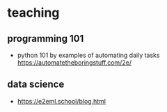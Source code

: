 # teaching

## programming 101

- python 101 by examples of automating daily tasks https://automatetheboringstuff.com/2e/

## data science

- https://e2eml.school/blog.html
